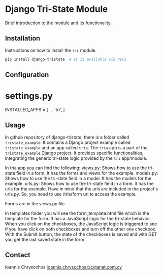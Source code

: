 # Django Tri-State Module

Brief introduction to the module and its functionality.

## Installation

Instructions on how to install the `tri` module. 

```bash
pip install django-tristate  # It is available via PyPI
```

## Configuration

  # settings.py
  INSTALLED_APPS = [
      ...
      'tri',
  ]

## Usage
In github repository of django-tristate, there is a folder called `tristate_example`. It contains a Django project example called `tristate_example` and an app called `tria`. The `tria` app is a part of the `tristate_example` Django project. It provides specific functionalities, integrating the generic tri-state logic provided by the `tri` app/module.

In tria app you can find the following:
    views.py: Shows how to use the tri-state field in a form. It has the forms and views for the example.
    models.py: Shows how to use the tri-state field in a model. It has the models for the example.
    urls.py: Shows how to use the tri-state field in a form. It has the urls for the example. Have in mind that the urls are included in the project's urls.py. So, you need to use /tria/form url to access the example.

Forms are in the views.py file.

In templates folder you will see the form_template.html file which is the template for the form. It has a JavaScript logic for the tri-state behavior. When you click on the checkboxes, the JavaScript logic is triggered to see if you have click on both checkboxes and turn off the other one checkbox. 
With the Submit button, the state of the checkboxes is saved and with GET you get the last saved state in the form.

## Contact
Ioannis Chrysochos
ioannis.chrysochos@cytanet.com.cy